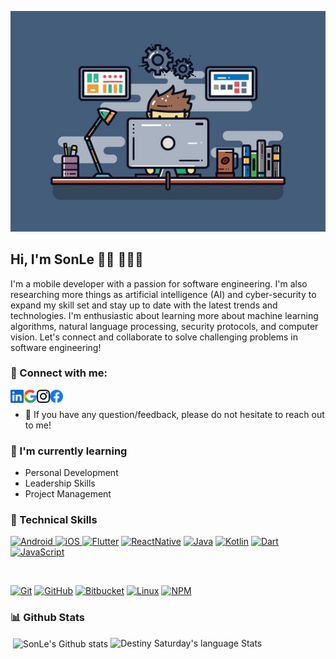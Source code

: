 <p align="center">
  <a href="https://github.com/sonlenef/SoftwareEngineer">
    <img src="images/banner.jpeg" alt="Header Banner">
  </a>
</p>

## Hi, I'm SonLe 👋🏽 👨🏽‍💻
I'm a mobile developer with a passion for software engineering. I'm also researching more things as artificial intelligence (AI) and cyber-security to expand my skill set and stay up to date with the latest trends and technologies. I'm enthusiastic about learning more about machine learning algorithms, natural language processing, security protocols, and computer vision. Let's connect and collaborate to solve challenging problems in software engineering!
     

### 🤝 Connect with me:

<a href="https://www.linkedin.com/in/sonlenef"><img align="left" src="images/linkedin.svg" alt="SonLeNef | LinkedIn" width="21px"/></a>
<a href="mailto:lesonitdn98@gmail.com"><img align="left" src="images/google.svg" alt="Destined Codes | Twitter" width="21px"/></a>
<a href="https://www.instagram.com/uih.it/"><img align="left" src="images/instagram.svg" alt="SonLe | Instagram" width="21px"/></a>
<a href="https://www.facebook.com/sonlenef/"><img align="left" src="images/facebook.svg" alt="SonLe | Facebook" height="21px"/></a>
</br>
- 💬 If you have any question/feedback, please do not hesitate to reach out to me!

### 🌱 I'm currently learning

- Personal Development
- Leadership Skills
- Project Management

### 💼 Technical Skills

[![Android](https://img.shields.io/badge/Android-3DDC84?style=for-the-badge&logo=android&logoColor=white)
](https://github.com/sonlenef/SoftwareEngineer)
[![iOS](https://img.shields.io/badge/iOS-000000?style=for-the-badge&logo=ios&logoColor=white)
](https://github.com/sonlenef/SoftwareEngineer)
[![Flutter](https://img.shields.io/badge/Flutter-02569B?style=for-the-badge&logo=flutter&logoColor=white)](https://github.com/sonlenef/SoftwareEngineer)
[![ReactNative](https://img.shields.io/badge/React_Native-20232A?style=for-the-badge&logo=react&logoColor=61DAFB)](https://github.com/sonlenef/SoftwareEngineer)
[![Java](https://img.shields.io/badge/Java-ED8B00?style=for-the-badge&logo=openjdk&logoColor=white)](https://github.com/sonlenef/SoftwareEngineer)
[![Kotlin](https://img.shields.io/badge/Kotlin-0095D5?&style=for-the-badge&logo=kotlin&logoColor=white)](https://github.com/sonlenef/SoftwareEngineer)
[![Dart](https://img.shields.io/badge/Dart-0175C2?style=for-the-badge&logo=dart&logoColor=white)](https://github.com/sonlenef/SoftwareEngineer)
[![JavaScript](https://img.shields.io/badge/JavaScript-323330?style=for-the-badge&logo=javascript&logoColor=F7DF1E)](https://github.com/sonlenef/SoftwareEngineer)

</br>

[![Git](https://img.shields.io/badge/GIT-E44C30?style=for-the-badge&logo=git&logoColor=white)](https://github.com/sonlenef/SoftwareEngineer)
[![GitHub](https://img.shields.io/badge/GitHub-100000?style=for-the-badge&logo=github&logoColor=white)](https://github.com/sonlenef/SoftwareEngineer)
[![Bitbucket](https://img.shields.io/badge/Bitbucket-0747a6?style=for-the-badge&logo=bitbucket&logoColor=white)](https://github.com/sonlenef/SoftwareEngineer)
[![Linux](https://img.shields.io/badge/Linux-FCC624?style=for-the-badge&logo=linux&logoColor=black)](https://github.com/sonlenef/SoftwareEngineer)
[![NPM](https://img.shields.io/badge/NPM-%23000000.svg?style=for-the-badge&logo=npm&logoColor=white)](https://github.com/sonlenef/SoftwareEngineer)

### 📊 Github Stats
<p align="justify" width="100%">
     <p>&nbsp;<img align="center" src="https://github-readme-stats.vercel.app/api?username=sonlenef&theme=transparent&show_icons=true&locale=en" alt="SonLe's  Github stats" width="auto" />
     <img valign="top" alt="Destiny Saturday's language Stats" src="https://github-readme-stats.vercel.app/api/top-langs/?username=sonlenef&theme=transparent&layout=compact&langs_count=8" width="auto"/>
</p>

